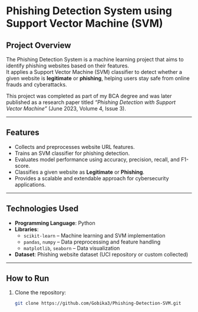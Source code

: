 # Phishing Detection System using Support Vector Machine (SVM)  

## Project Overview  
The Phishing Detection System is a machine learning project that aims to identify phishing websites based on their features.  
It applies a Support Vector Machine (SVM) classifier to detect whether a given website is **legitimate** or **phishing**, helping users stay safe from online frauds and cyberattacks.  

This project was completed as part of my BCA degree and was later published as a research paper titled *“Phishing Detection with Support Vector Machine”* (June 2023, Volume 4, Issue 3).  

---

## Features  
- Collects and preprocesses website URL features.  
- Trains an SVM classifier for phishing detection.  
- Evaluates model performance using accuracy, precision, recall, and F1-score.  
- Classifies a given website as **Legitimate** or **Phishing**.  
- Provides a scalable and extendable approach for cybersecurity applications.  

---

## Technologies Used  
- **Programming Language**: Python  
- **Libraries**:  
  - `scikit-learn` – Machine learning and SVM implementation  
  - `pandas`, `numpy` – Data preprocessing and feature handling  
  - `matplotlib`, `seaborn` – Data visualization  
- **Dataset**: Phishing website dataset (UCI repository or custom collected)  

---

## How to Run  
1. Clone the repository:  
   ```bash
   git clone https://github.com/Gobika3/Phishing-Detection-SVM.git
